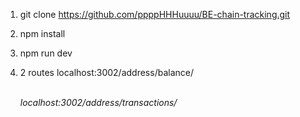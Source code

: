1. git clone https://github.com/ppppHHHuuuu/BE-chain-tracking.git

2. npm install


3. npm run dev


4. 2 routes
  localhost:3002/address/balance/<address>  
  localhost:3002/address/transactions/<address>